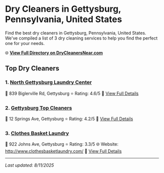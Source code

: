 # Dry Cleaners in Gettysburg, Pennsylvania, United States

Find the best dry cleaners in Gettysburg, Pennsylvania, United States. We've compiled a list of 3 dry cleaning services to help you find the perfect one for your needs.

🌐 **[View Full Directory on DryCleanersNear.com](https://drycleanersnear.com/city/US/Pennsylvania/Gettysburg)**

## Top Dry Cleaners

### 1. [North Gettysburg Laundry Center](https://drycleanersnear.com/dryCleaner/6879aaabbf3f71911faac136/north-gettysburg-laundry-center)
📍 839 Biglerville Rd, Gettysburg
⭐ Rating: 4.6/5
🔗 [View Full Details](https://drycleanersnear.com/dryCleaner/6879aaabbf3f71911faac136/north-gettysburg-laundry-center)

### 2. [Gettysburg Top Cleaners](https://drycleanersnear.com/dryCleaner/6879aab4bf3f71911faac25e/gettysburg-top-cleaners)
📍 12 Springs Ave, Gettysburg
⭐ Rating: 4.2/5
🔗 [View Full Details](https://drycleanersnear.com/dryCleaner/6879aab4bf3f71911faac25e/gettysburg-top-cleaners)

### 3. [Clothes Basket Laundry](https://drycleanersnear.com/dryCleaner/6879aab0bf3f71911faac1c9/clothes-basket-laundry)
📍 922 Johns Ave, Gettysburg
⭐ Rating: 3.3/5
🌐 Website: http://www.clothesbasketlaundry.com/
🔗 [View Full Details](https://drycleanersnear.com/dryCleaner/6879aab0bf3f71911faac1c9/clothes-basket-laundry)


---

*Last updated: 8/11/2025*
